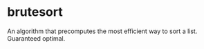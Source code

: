 # brutesort
An algorithm that precomputes the most efficient way to sort a list.  Guaranteed optimal.
